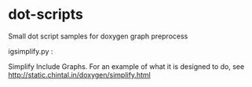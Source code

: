 # dot-scripts
Small dot script samples for doxygen graph preprocess

igsimplify.py :

Simplify Include Graphs. For an example of what it is designed to do, see http://static.chintal.in/doxygen/simplify.html

